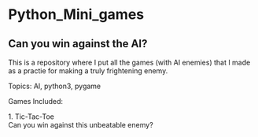 # Python_Mini_games
<h2>Can you win against the AI?</h2>
<p>This is a repository where I put all the games (with AI enemies) that I made as a practie for making a truly frightening enemy.</p>
<p>Topics: AI, python3, pygame</p>

<p>Games Included:</p>
<p>1. Tic-Tac-Toe<br/>
  Can you win against this unbeatable enemy?</p>
  
